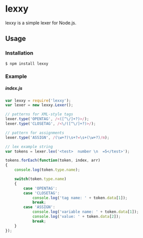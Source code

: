 # lexxy

lexxy is a simple lexer for Node.js.

## Usage

### Installation

```
$ npm install lexxy
```

### Example

##### index.js
```javascript
var lexxy = require('lexxy');
var lexer = new lexxy.Lexer();

// patterns for XML-style tags
lexer.type('OPENTAG', /<([^\/]+?)>/);
lexer.type('CLOSETAG', /<\/([^\/]+?)>/);

// pattern for assignments
lexer.type('ASSIGN', /(\w+?)\s+?=\s+(\w+?)/m);

// lex example string
var tokens = lexer.lex('<test>  number \n  =5</test>');

tokens.forEach(function(token, index, arr)
{
	console.log(token.type.name);

	switch(token.type.name)
	{
		case 'OPENTAG':
		case 'CLOSETAG':
			console.log('tag name: ' + token.data[1]);
			break;
		case 'ASSIGN':
			console.log('variable name: ' + token.data[1]);
			console.log('value: ' + token.data[2]);
			break;
	}
});
```
